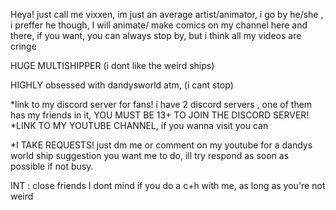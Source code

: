 Heya! just call me vixxen, im just an average artist/animator,  i go by he/she , i preffer he though, I will animate/ make comics on my channel here and there, if you want, you can always stop by, but i think all my videos are cringe 

HUGE MULTISHIPPER (i dont like the weird ships) 

HIGHLY obsessed with dandysworld atm, (i cant stop)

*link to my discord server for fans! i have 2 discord servers , one of them has my friends in it, YOU MUST BE 13+ TO JOIN THE DISCORD SERVER!
*LINK TO MY YOUTUBE CHANNEL, if you wanna visit you can 

*I TAKE REQUESTS! just dm me or comment on my youtube for a dandys world ship suggestion you want me to do, ill try respond as soon as possible if not busy.

INT :
close friends 
I dont mind if  you do a c+h with me, as long as you're not weird


